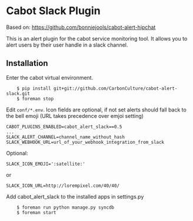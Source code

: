 Cabot Slack Plugin
=====

Based on: https://github.com/bonniejools/cabot-alert-hipchat

This is an alert plugin for the cabot service monitoring tool. It allows you to alert users by their user handle in a slack channel.

## Installation

Enter the cabot virtual environment.

```
    $ pip install git+git://github.com/CarbonCulture/cabot-alert-slack.git
    $ foreman stop
```

Edit `conf/*.env`. Icon fields are optional, if not set alerts should fall back to the bell emoji (URL takes precedence over emjoi setting)

```
CABOT_PLUGINS_ENABLED=cabot_alert_slack==0.5
...
SLACK_ALERT_CHANNEL=channel_name_without_hash
SLACK_WEBHOOK_URL=url_of_your_webhook_integration_from_slack
```
Optional:
```
SLACK_ICON_EMOJI=':satellite:'
```
or
```
SLACK_ICON_URL=http://lorempixel.com/40/40/
```

Add cabot_alert_slack to the installed apps in settings.py
```
    $ foreman run python manage.py syncdb
    $ foreman start
```
